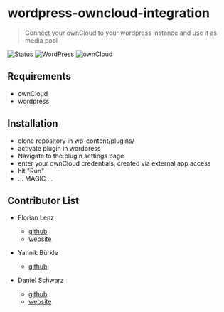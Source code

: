 # wordpress-owncloud-integration
> Connect your ownCloud to your wordpress instance and use it as media pool

![Status](https://img.shields.io/badge/Status-work%20in%20progress-red.svg)
![WordPress](https://img.shields.io/badge/Wordpress-4.8.3%20tested-brightgreen.svg)
![ownCloud](https://img.shields.io/badge/ownCloud-10.0.3%20tested-brightgreen.svg)

## Requirements
- ownCloud
- wordpress


## Installation
- clone repository in wp-content/plugins/
- activate plugin in wordpress
- Navigate to the plugin settings page
- enter your ownCloud credentials, created via external app access
- hit "Run"
- ... MAGIC ...

## Contributor List

- Florian Lenz
  - [github](https://github.com/hurradieweltgehtunter)
  - [website](httpflorianlenz.com)


- Yannik Bürkle
  - [github](https://github.com/yannik-b)


- Daniel Schwarz
  - [github](https://github.com/dansch94)
  - [website](https://blackit.de)
